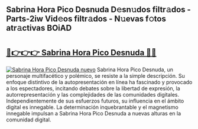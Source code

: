 ## Sabrina Hora Pico Desnuda D𝚎sn𝚞dos filtr𝚊dos - Parts-2iw Vid𝚎os filtr𝚊dos - N𝚞evas f𝚘tos atr𝚊ctivas BOiAD

# <h2><a href="http://mb0abg.tromn.icu/?c=Sabrina+Hora+Pico+Desnuda">🔗👉👉👉 Sabrina Hora Pico Desnuda 🔗🔗</a></h2>

[![Sabrina Hora Pico Desnuda nuevo](https://i.imgur.com/pEAQMta.gif)](http://mb0abg.tromn.icu/?c=Sabrina+Hora+Pico+Desnuda)
Sabrina Hora Pico Desnuda, un personaje multifacético y polémico, se resiste a la simple descripción. Su enfoque distintivo de la autopresentación en línea ha fascinado y provocado a los espectadores, incitando debates sobre la libertad de expresión, la autorrepresentación y las complejidades de las comunidades digitales. Independientemente de sus esfuerzos futuros, su influencia en el ámbito digital es innegable. La determinación inquebrantable y el magnetismo innegable impulsan a Sabrina Hora Pico Desnuda a nuevas alturas en la comunidad digital.
